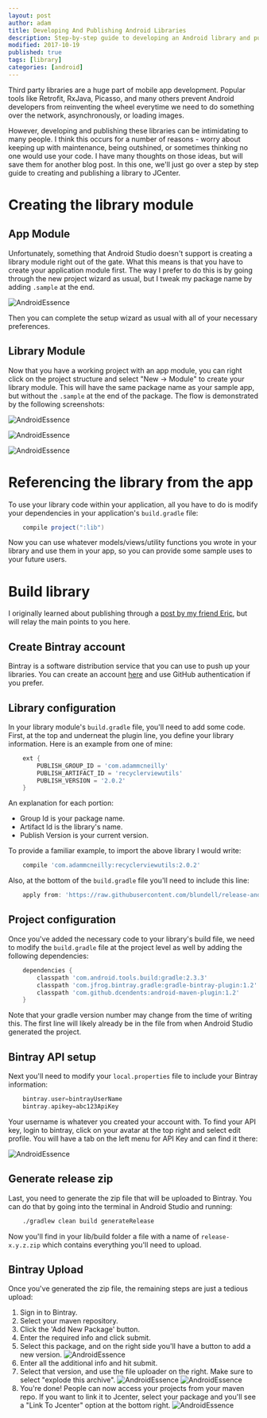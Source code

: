 ```yaml
---
layout: post
author: adam
title: Developing And Publishing Android Libraries
description: Step-by-step guide to developing an Android library and publishing it to JCenter.
modified: 2017-10-19
published: true
tags: [library]
categories: [android]
---
```


Third party libraries are a huge part of mobile app development. Popular tools like Retrofit, RxJava, Picasso, and many others prevent Android developers from reinventing the wheel everytime we need to do something over the network, asynchronously, or loading images. 

However, developing and publishing these libraries can be intimidating to many people. I think this occurs for a number of reasons - worry about keeping up with maintenance, being outshined, or sometimes thinking no one would use your code. I have many thoughts on those ideas, but will save them for another blog post. In this one, we'll just go over a step by step guide to creating and publishing a library to JCenter.

<!--more-->

# Creating the library module

## App Module

Unfortunately, something that Android Studio doesn't support is creating a library module right out of the gate. What this means is that you have to create your application module first. The way I prefer to do this is by going through the new project wizard as usual, but I tweak my package name by adding `.sample` at the end. 

![AndroidEssence](/images/library/sample_package.png)

Then you can complete the setup wizard as usual with all of your necessary preferences.

## Library Module

Now that you have a working project with an app module, you can right click on the project structure and select "New -> Module" to create your library module. This will have the same package name as your sample app, but without the `.sample` at the end of the package. The flow is demonstrated by the following screenshots:

![AndroidEssence](/images/library/new_module.png)

![AndroidEssence](/images/library/library_module.png)

![AndroidEssence](/images/library/library_package.png)

# Referencing the library from the app

To use your library code within your application, all you have to do is modify your dependencies in your application's `build.gradle` file:

```groovy
    compile project(":lib")
```

Now you can use whatever models/views/utility functions you wrote in your library and use them in your app, so you can provide some sample uses to your future users.

# Build library

I originally learned about publishing through a [post by my friend Eric](http://room-15.github.io/blog/2015/11/05/How-to-publish-a-library-to-jcenter/), but will relay the main points to you here. 

## Create Bintray account

Bintray is a software distribution service that you can use to push up your libraries. You can create an account [here](https://bintray.com/) and use GitHub authentication if you prefer.

## Library configuration

In your library module's `build.gradle` file, you'll need to add some code. First, at the top and underneat the plugin line, you define your library information. Here is an example from one of mine:

```groovy
    ext {
        PUBLISH_GROUP_ID = 'com.adammcneilly'
        PUBLISH_ARTIFACT_ID = 'recyclerviewutils'
        PUBLISH_VERSION = '2.0.2'
    }
```

An explanation for each portion:
* Group Id is your package name.
* Artifact Id is the library's name.
* Publish Version is your current version. 

To provide a familiar example, to import the above library I would write:

```groovy
    compile 'com.adammcneilly:recyclerviewutils:2.0.2'
```

Also, at the bottom of the `build.gradle` file you'll need to include this line:

```groovy
    apply from: 'https://raw.githubusercontent.com/blundell/release-android-library/master/android-release-aar.gradle'
```

## Project configuration

Once you've added the necessary code to your library's build file, we need to modify the `build.gradle` file at the project level as well by adding the following dependencies:

```groovy
    dependencies {
        classpath 'com.android.tools.build:gradle:2.3.3'
        classpath 'com.jfrog.bintray.gradle:gradle-bintray-plugin:1.2'
        classpath 'com.github.dcendents:android-maven-plugin:1.2'
    }
```

Note that your gradle version number may change from the time of writing this. The first line will likely already be in the file from when Android Studio generated the project.

## Bintray API setup

Next you'll need to modify your `local.properties` file to include your Bintray information:

```groovy
    bintray.user=bintrayUserName
    bintray.apikey=abc123ApiKey
```

Your username is whatever you created your account with. To find your API key, login to bintray, click on your avatar at the top right and select edit profile. You will have a tab on the left menu for API Key and can find it there:

![AndroidEssence](/images/library/api_key.png)

## Generate release zip 

Last, you need to generate the zip file that will be uploaded to Bintray. You can do that by going into the terminal in Android Studio and running:

```bash
    ./gradlew clean build generateRelease
```

Now you'll find in your lib/build folder a file with a name of `release-x.y.z.zip` which contains everything you'll need to upload.

## Bintray Upload

Once you've generated the zip file, the remaining steps are just a tedious upload:

1. Sign in to Bintray.
2. Select your maven repository.
3. Click the 'Add New Package' button.
4. Enter the required info and click submit.
5. Select this package, and on the right side you'll have a button to add a new version.
![AndroidEssence](/images/library/version.png)
6. Enter all the additional info and hit submit.
7. Select that version, and use the file uploader on the right. Make sure to select "explode this archive".
![AndroidEssence](/images/library/files.png)
![AndroidEssence](/images/library/explode.png)
8. You're done! People can now access your projects from your maven repo. If you want to link it to Jcenter, select your package and you'll see a "Link To Jcenter" option at the bottom right.
![AndroidEssence](/images/library/jcenter.png)
